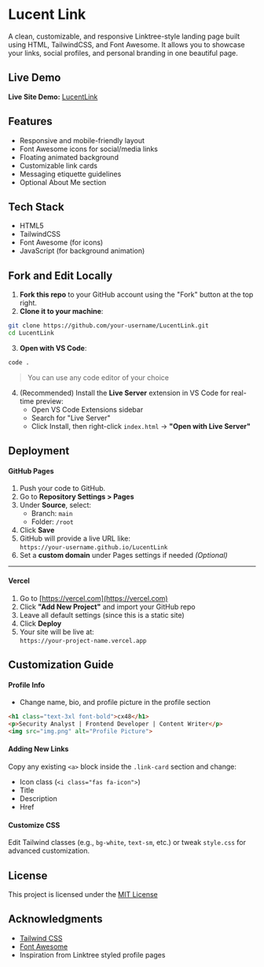 # Lucent Link

A clean, customizable, and responsive Linktree-style landing page built using HTML, TailwindCSS, and Font Awesome. It allows you to showcase your links, social profiles, and personal branding in one beautiful page.

## Live Demo

**Live Site Demo:** [LucentLink](https://cx48.github.io/LucentLink)

## Features

- Responsive and mobile-friendly layout
- Font Awesome icons for social/media links
- Floating animated background
- Customizable link cards
- Messaging etiquette guidelines
- Optional About Me section

## Tech Stack

- HTML5
- TailwindCSS
- Font Awesome (for icons)
- JavaScript (for background animation)

## Fork and Edit Locally

1. **Fork this repo** to your GitHub account using the "Fork" button at the top right.
2. **Clone it to your machine**:

```bash
git clone https://github.com/your-username/LucentLink.git
cd LucentLink
```

3. **Open with VS Code**:

```bash
code .
```

> You can use any code editor of your choice

4. (Recommended) Install the **Live Server** extension in VS Code for real-time preview:
   - Open VS Code Extensions sidebar
   - Search for "Live Server"
   - Click Install, then right-click `index.html` → **"Open with Live Server"**

## Deployment

#### GitHub Pages

1. Push your code to GitHub.
2. Go to **Repository Settings > Pages**
3. Under **Source**, select:
   - Branch: `main`
   - Folder: `/root`
4. Click **Save**
5. GitHub will provide a live URL like:  
   `https://your-username.github.io/LucentLink`
6. Set a **custom domain** under Pages settings if needed *(Optional)* 

---

#### Vercel

1. Go to [https://vercel.com](https://vercel.com)
2. Click **"Add New Project"** and import your GitHub repo
3. Leave all default settings (since this is a static site)
4. Click **Deploy**
5. Your site will be live at:  
   `https://your-project-name.vercel.app`

## Customization Guide

#### Profile Info

- Change name, bio, and profile picture in the profile section

```html
<h1 class="text-3xl font-bold">cx48</h1>
<p>Security Analyst | Frontend Developer | Content Writer</p>
<img src="img.png" alt="Profile Picture">
```

#### Adding New Links

Copy any existing `<a>` block inside the `.link-card` section and change:

- Icon class (`<i class="fas fa-icon">`)
- Title
- Description
- Href

#### Customize CSS

Edit Tailwind classes (e.g., `bg-white`, `text-sm`, etc.) or tweak `style.css` for advanced customization.

## License

This project is licensed under the [MIT License](LICENSE)

## Acknowledgments

- [Tailwind CSS](https://tailwindcss.com/)
- [Font Awesome](https://fontawesome.com/)
- Inspiration from Linktree styled profile pages
